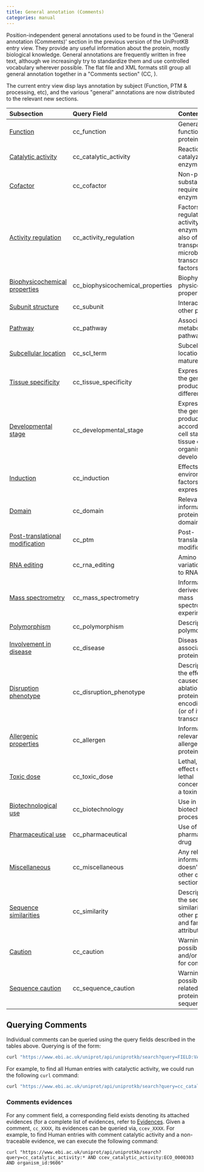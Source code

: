```yaml
---
title: General annotation (Comments)
categories: manual
---
```


Position-independent general annotations used to be found in the 'General annotation (Comments)' section in the previous version of the UniProtKB entry view. They provide any useful information about the protein, mostly biological knowledge. General annotations are frequently written in free text, although we increasingly try to standardize them and use controlled vocabulary wherever possible. The flat file and XML formats still group all general annotation together in a "Comments section" (CC, ).

The current entry view disp lays annotation by subject (Function, PTM & processing, etc), and the various "general" annotations are now distributed to the relevant new sections.

Subsection | Query Field | Content
:--------- | :---------- | :----- 
[Function](https://beta.uniprot.org/help/function)|cc\_function|General function(s) of a protein
[Catalytic activity](https://beta.uniprot.org/help/catalytic\_activity)|cc\_catalytic\_activity|Reaction(s) catalyzed by an enzyme
[Cofactor](https://beta.uniprot.org/help/cofactor)|cc\_cofactor|Non-protein substance required for enzyme activity
[Activity regulation](https://beta.uniprot.org/help/activity\_regulation)|cc\_activity\_regulation|Factors that regulate the activity of enzymes, but also of transporters and microbial transcription factors
[Biophysicochemical properties](https://beta.uniprot.org/help/biophysicochemical\_properties)|cc\_biophysicochemical\_properties|Biophysical and physicochemical properties
[Subunit structure](https://beta.uniprot.org/help/subunit\_structure)|cc\_subunit|Interaction with other protein(s)
[Pathway](https://beta.uniprot.org/help/pathway)|cc\_pathway|Associated metabolic pathways
[Subcellular location](https://beta.uniprot.org/help/subcellular\_location)|cc\_scl\_term|Subcellular location of the mature protein
[Tissue specificity](https://beta.uniprot.org/help/tissue\_specificity)|cc\_tissue\_specificity|Expression of the gene product in different tissues
[Developmental stage](https://beta.uniprot.org/help/developmental\_stage)|cc\_developmental\_stage|Expression of the gene product according to the cell stage and/or tissue or organism development
[Induction](https://beta.uniprot.org/help/induction)|cc\_induction|Effects of environmental factors on gene expression
[Domain](https://beta.uniprot.org/help/domain\_cc)|cc\_domain|Relevant information on protein domain(s)
[Post-translational modification](https://beta.uniprot.org/help/post-translational\_modification)|cc\_ptm|Post-translational modifications
[RNA editing](https://beta.uniprot.org/help/rna\_editing)|cc\_rna\_editing|Amino acid variation(s) due to RNA editing
[Mass spectrometry](https://beta.uniprot.org/help/mass\_spectrometry)|cc\_mass\_spectrometry|Information derived from mass spectrometry experiments
[Polymorphism](https://beta.uniprot.org/help/polymorphism)|cc\_polymorphism|Description of polymorphism(s)
[Involvement in disease](https://beta.uniprot.org/help/involvement\_in\_disease)|cc\_disease|Disease(s) associated with protein defect(s)
[Disruption phenotype](https://beta.uniprot.org/help/disruption\_phenotype)|cc\_disruption\_phenotype|Description of the effects caused by ablation of a protein-encoding gene (or of its transcript(s))
[Allergenic properties](https://beta.uniprot.org/help/allergenic\_properties)|cc\_allergen|Information relevant to allergenic proteins
[Toxic dose](https://beta.uniprot.org/help/toxic\_dose)|cc\_toxic\_dose|Lethal, paralytic, effect dose or lethal concentration of a toxin
[Biotechnological use](https://beta.uniprot.org/help/biotechnological\_use)|cc\_biotechnology|Use in a biotechnological process
[Pharmaceutical use](https://beta.uniprot.org/help/pharmaceutical\_use)|cc\_pharmaceutical|Use of as a pharmaceutical drug
[Miscellaneous](https://beta.uniprot.org/help/miscellaneous)|cc\_miscellaneous|Any relevant information that doesn’t fit in any other defined sections
[Sequence similarities](https://beta.uniprot.org/help/sequence\_similarities)|cc\_similarity|Description of the sequence similaritie(s) with other proteins and family attribution
[Caution](https://beta.uniprot.org/help/caution)|cc\_caution|Warning about possible errors and/or grounds for confusion
[Sequence caution](https://beta.uniprot.org/help/sequence\_caution)|cc\_sequence\_caution|Warning about possible errors related to the protein sequence

## Querying Comments

Individual comments can be queried using the query fields described in the tables above. Querying is of the form:

```bash
curl "https://www.ebi.ac.uk/uniprot/api/uniprotkb/search?query=FIELD:VALUE"
```

For example, to find all Human entries with catalyctic activity, we could run the following `curl` command:

```bash
curl "https://www.ebi.ac.uk/uniprot/api/uniprotkb/search?query=cc_catalytic_activity:* AND organism_id:9606"
```


### Comments evidences
For any comment field, a corresponding field exists denoting its attached evidences (for a complete list of evidences, refer to [Evidences](https://www.uniprot.org/help/evidences). Given a comment, `cc_XXXX`, its evidences can be queried via, `ccev_XXXX`. For example, to find Human entries with comment catalytic activity and a non-traceable evidence, we can execute the following command:
```
curl "https://www.ebi.ac.uk/uniprot/api/uniprotkb/search?query=cc_catalytic_activity:* AND ccev_catalytic_activity:ECO_0000303 AND organism_id:9606"
```
        
